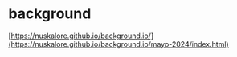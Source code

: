 # background
[https://nuskalore.github.io/background.io/](https://nuskalore.github.io/background.io/mayo-2024/index.html)
